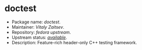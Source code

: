 doctest
================

 * Package name:		*doctest*.
 * Maintainer:			*Vitaly Zaitsev*.
 * Repository:			*fedora upstream*.
 * Upstream status:		[*available*](https://apps.fedoraproject.org/packages/doctest).
 * Description:			Feature-rich header-only C++ testing framework.
